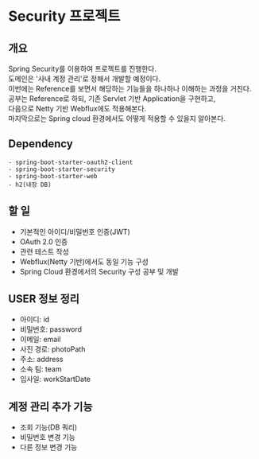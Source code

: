 # Security 프로젝트

## 개요
Spring Security를 이용하여 프로젝트를 진행한다.  
도메인은 '사내 계정 관리'로 정해서 개발할 예정이다.  
이번에는 Reference를 보면서 해당하는 기능들을 하나하나 이해하는 과정을 거친다.  
공부는 Reference로 하되, 기존 Servlet 기반 Application을 구현하고,  
다음으로 Netty 기반 Webflux에도 적용해본다.  
마지막으로는 Spring cloud 환경에서도 어떻게 적용할 수 있을지 알아본다.  

## Dependency
```
- spring-boot-starter-oauth2-client
- spring-boot-starter-security
- spring-boot-starter-web
- h2(내장 DB)
```

## 할 일
- 기본적인 아이디/비밀번호 인증(JWT)
- OAuth 2.0 인증
- 관련 테스트 작성
- Webflux(Netty 기반)에서도 동일 기능 구성
- Spring Cloud 환경에서의 Security 구성 공부 및 개발
   
## USER 정보 정리
- 아이디: id
- 비밀번호: password
- 이메일: email
- 사진 경로: photoPath
- 주소: address
- 소속 팀: team
- 입사일: workStartDate

## 계정 관리 추가 기능
- 조회 기능(DB 쿼리) 
- 비밀번호 변경 기능
- 다른 정보 변경 기능

